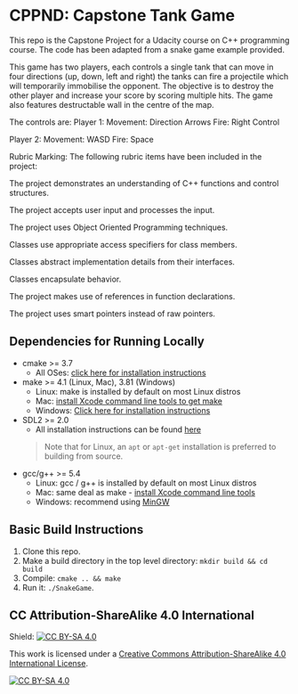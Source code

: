 # CPPND: Capstone Tank Game

This repo is the Capstone Project for a Udacity course on C++ programming course. The code has been adapted from a snake game example provided.

This game has two players, each controls a single tank that can move in four directions (up, down, left and right) the tanks can fire a projectile which will temporarily immobilise the opponent. The objective is to destroy the other player and increase your score by scoring multiple hits. The game also features destructable wall in the centre of the map.

The controls are:
Player 1:   Movement: Direction Arrows
            Fire: Right Control

Player 2:   Movement: WASD
            Fire: Space

Rubric Marking:
The following rubric items have been included in the project:

The project demonstrates an understanding of C++ functions and control structures.

The project accepts user input and processes the input.

The project uses Object Oriented Programming techniques.

Classes use appropriate access specifiers for class members.

Classes abstract implementation details from their interfaces.

Classes encapsulate behavior.

The project makes use of references in function declarations.

The project uses smart pointers instead of raw pointers.

## Dependencies for Running Locally
* cmake >= 3.7
  * All OSes: [click here for installation instructions](https://cmake.org/install/)
* make >= 4.1 (Linux, Mac), 3.81 (Windows)
  * Linux: make is installed by default on most Linux distros
  * Mac: [install Xcode command line tools to get make](https://developer.apple.com/xcode/features/)
  * Windows: [Click here for installation instructions](http://gnuwin32.sourceforge.net/packages/make.htm)
* SDL2 >= 2.0
  * All installation instructions can be found [here](https://wiki.libsdl.org/Installation)
  >Note that for Linux, an `apt` or `apt-get` installation is preferred to building from source. 
* gcc/g++ >= 5.4
  * Linux: gcc / g++ is installed by default on most Linux distros
  * Mac: same deal as make - [install Xcode command line tools](https://developer.apple.com/xcode/features/)
  * Windows: recommend using [MinGW](http://www.mingw.org/)

## Basic Build Instructions

1. Clone this repo.
2. Make a build directory in the top level directory: `mkdir build && cd build`
3. Compile: `cmake .. && make`
4. Run it: `./SnakeGame`.


## CC Attribution-ShareAlike 4.0 International


Shield: [![CC BY-SA 4.0][cc-by-sa-shield]][cc-by-sa]

This work is licensed under a
[Creative Commons Attribution-ShareAlike 4.0 International License][cc-by-sa].

[![CC BY-SA 4.0][cc-by-sa-image]][cc-by-sa]

[cc-by-sa]: http://creativecommons.org/licenses/by-sa/4.0/
[cc-by-sa-image]: https://licensebuttons.net/l/by-sa/4.0/88x31.png
[cc-by-sa-shield]: https://img.shields.io/badge/License-CC%20BY--SA%204.0-lightgrey.svg

